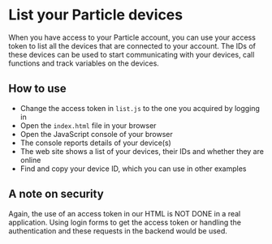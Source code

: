 # List your Particle devices

When you have access to your Particle account, you can use your access token to list all the devices that are connected to your account. The IDs of these devices can be used to start communicating with your devices, call functions and track variables on the devices.

## How to use

* Change the access token in `list.js` to the one you acquired by logging in
* Open the `index.html` file in your browser
* Open the JavaScript console of your browser
* The console reports details of your device(s)
* The web site shows a list of your devices, their IDs and whether they are online
* Find and copy your device ID, which you can use in other examples

## A note on security

Again, the use of an access token in our HTML is NOT DONE in a real application. Using login forms to get the access token or handling the authentication and these requests in the backend would be used.
